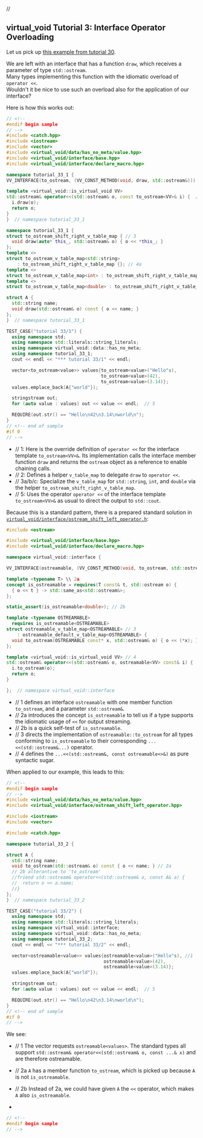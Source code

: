 ﻿// <!--
#if 0
// -->

<a name="t1"></a> 
## virtual_void Tutorial 3: Interface Operator Overloading

Let us pick up [this example from tutorial 30](tutorial__30.md).

We are left with an interface that has a function `draw`, which receives a parameter of type `std::ostream`.  
Many types implementing this function with the idiomatic overload of `operator <<`.  
Wouldn't it be nice to use such an overload also for the application of our interface?

Here is how this works out:

```cpp
// <!--
#endif begin sample
// -->
#include <catch.hpp>
#include <iostream>
#include <vector>
#include <virtual_void/data/has_no_meta/value.hpp>
#include <virtual_void/interface/base.hpp>
#include <virtual_void/interface/declare_macro.hpp>

namespace tutorial_33_1 {
VV_INTERFACE(to_ostream, (VV_CONST_METHOD(void, draw, std::ostream&)))

template <virtual_void::is_virtual_void VV>
std::ostream& operator<<(std::ostream& o, const to_ostream<VV>& i) {  // 1
  i.draw(o);
  return o;
}
}  // namespace tutorial_33_1

namespace tutorial_33_1 {
struct to_ostream_shift_right_v_table_map { // 3
  void draw(auto* this_, std::ostream& o) { o << *this_; }
};
template <>
struct to_ostream_v_table_map<std::string>
    : to_ostream_shift_right_v_table_map {}; // 4a
template <>
struct to_ostream_v_table_map<int> : to_ostream_shift_right_v_table_map {}; // 4b
template <>
struct to_ostream_v_table_map<double> : to_ostream_shift_right_v_table_map {}; // 4c

struct A {
  std::string name;
  void draw(std::ostream& o) const { o << name; }
};
}  // namespace tutorial_33_1

TEST_CASE("tutorial 33/1") {
  using namespace std;
  using namespace std::literals::string_literals;
  using namespace virtual_void::data::has_no_meta;
  using namespace tutorial_33_1;
  cout << endl << "*** tutorial 33/1" << endl;

  vector<to_ostream<value>> values{to_ostream<value>("Hello"s),
                                   to_ostream<value>(42),
                                   to_ostream<value>(3.14)};
  values.emplace_back(A{"world"});

  stringstream out;
  for (auto value : values) out << value << endl;  // 5

  REQUIRE(out.str() == "Hello\n42\n3.14\nworld\n");
}
// <!-- end of sample
#if 0
// -->
```

- // 1: Here is the override definition of `operator <<` for the interface template `to_ostream<VV>&`. Its implementation calls the interface member function `draw` and returns the `ostream` object as a reference to enable chaining calls.
- // 2: Defines a helper `v_table_map` to delegate `draw` to `operator <<`.
- // 3a/b/c: Specialize the `v_table_map` for `std::string`, `int`, and `double` via the helper `to_ostream_shift_right_v_table_map`.
- // 5: Uses the operator `operator <<` of the interface template `to_ostream<VV>&` as usual to direct the output to `std::cout`.

<a name="t2"></a> 

Because this is a standard pattern, there is a prepared standard solution in [``virtual_void/interface/ostream_shift_left_operator.h``](virtual_void/include\virtual_void/interface\ostream_shift_left_operator.h):
```cpp
#include <ostream>

#include <virtual_void/interface/base.hpp>
#include <virtual_void/interface/declare_macro.hpp>

namespace virtual_void::interface {

VV_INTERFACE(ostreamable, (VV_CONST_METHOD(void, to_ostream, std::ostream&))) // 1

template <typename T> \\ 2a
concept is_ostreamable = requires(T const& t, std::ostream o) {
  { o << t } -> std::same_as<std::ostream&>;
};

static_assert(is_ostreamable<double>); // 2b

template <typename OSTREAMABLE>
  requires is_ostreamable<OSTREAMABLE>
struct ostreamable_v_table_map<OSTREAMABLE> // 3
    : ostreamable_default_v_table_map<OSTREAMABLE> {
  void to_ostream(OSTREAMABLE const* x, std::ostream& o) { o << (*x); };
};

template <virtual_void::is_virtual_void VV> // 4
std::ostream& operator<<(std::ostream& o, ostreamable<VV> const& i) {  // 4
  i.to_ostream(o);
  return o;
}

};  // namespace virtual_void::interface
```

- // 1 defines an interface `ostreamable` with one member function `to_ostream`, and a parameter `std::ostream&`.
- // 2a introduces the concept `is_ostreamable` to tell us if a type supports the idiomatic usage of `<<` for output streaming.
- // 2b is a quick self-test of `is_ostreamable`.
- // 3 directs the implementation of `ostreamable::to_ostream` for all types conforming to `is_ostreamable` to their corresponding `...<<(std::ostream&...)` operator.
- // 4 defines the `...<<(std::ostream&, const ostreamable<>&)` as pure syntactic sugar.

When applied to our example, this leads to this:

```cpp
// <!--
#endif begin sample
// -->
#include <virtual_void/data/has_no_meta/value.hpp>
#include <virtual_void/interface/ostream_shift_left_operator.hpp>

#include <iostream>
#include <vector>

#include <catch.hpp>

namespace tutorial_33_2 {

struct A {
  std::string name;
  void to_ostream(std::ostream& o) const { o << name; } // 2a
  // 2b alterantive to 'to_ostream' 
  //friend std::ostream& operator<<(std::ostream& o, const A& a) {
  //  return o << a.name;
  //}
};
}  // namespace tutorial_33_2

TEST_CASE("tutorial 33/2") {
  using namespace std;
  using namespace std::literals::string_literals;
  using namespace virtual_void::interface;
  using namespace virtual_void::data::has_no_meta;
  using namespace tutorial_33_2;
  cout << endl << "*** tutorial 33/2" << endl;

  vector<ostreamable<value>> values{ostreamable<value>("Hello"s), //1
                                    ostreamable<value>(42),
                                    ostreamable<value>(3.14)};
  values.emplace_back(A{"world"});

  stringstream out;
  for (auto value : values) out << value << endl;  // 5

  REQUIRE(out.str() == "Hello\n42\n3.14\nworld\n");
}
// <!-- end of sample
#if 0
// -->
```

We see:
- // 1 The vector requests `ostreamable<values>`. The standard types all support `std::ostream& operator<<(std::ostream& o, const ...& x)` and are therefore ostreamable.
- // 2a `A` has a member function `to_ostream`, which is picked up because `A` is not `is_ostreamable`.
- // 2b Instead of 2a, we could have given `A` the `<<` operator, which makes `A` also `is_ostreamable`.

- <a name="t3"></a> 
```cpp
// <!--
#endif begin sample
// -->

